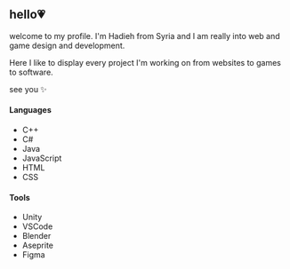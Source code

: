 ## hello💗

welcome to my profile. I'm Hadieh from Syria and I am really into web and game design and development.

Here I like to display every project I'm working on from websites to games to software.

see you ✨

#### Languages
- C++ 
- C#
- Java
- JavaScript
- HTML
- CSS

#### Tools
- Unity
- VSCode
- Blender
- Aseprite
- Figma
